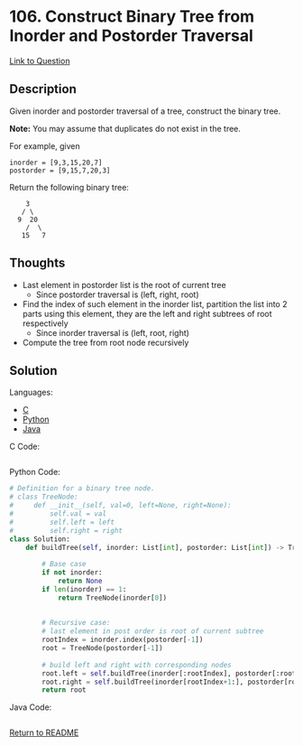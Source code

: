 # 106. Construct Binary Tree from Inorder and Postorder Traversal
[Link to Question](https://leetcode.com/problems/construct-binary-tree-from-inorder-and-postorder-traversal/)

## Description

Given inorder and postorder traversal of a tree, construct the binary tree.

**Note:**
You may assume that duplicates do not exist in the tree.

For example, given

```
inorder = [9,3,15,20,7]
postorder = [9,15,7,20,3]
```

Return the following binary tree:

```
    3
   / \
  9  20
    /  \
   15   7
```

## Thoughts

- Last element in postorder list is the root of current tree
    - Since postorder traversal is (left, right, root)
- Find the index of such element in the inorder list, partition the list into 2 parts using this element, they are the left and right subtrees of root respectively
    - Since inorder traversal is (left, root, right)
- Compute the tree from root node recursively







## Solution

Languages:

- [C](#C)
- [Python](#python)
- [Java](#java)

<div id="C"></div>C Code:

```C

```

<div id="python"></div>Python Code:

```python
# Definition for a binary tree node.
# class TreeNode:
#     def __init__(self, val=0, left=None, right=None):
#         self.val = val
#         self.left = left
#         self.right = right
class Solution:
    def buildTree(self, inorder: List[int], postorder: List[int]) -> TreeNode:
        
        # Base case
        if not inorder:
            return None
        if len(inorder) == 1:
            return TreeNode(inorder[0])
        
        
        # Recursive case:
        # last element in post order is root of current subtree
        rootIndex = inorder.index(postorder[-1])
        root = TreeNode(postorder[-1])
        
        # build left and right with corresponding nodes
        root.left = self.buildTree(inorder[:rootIndex], postorder[:rootIndex])
        root.right = self.buildTree(inorder[rootIndex+1:], postorder[rootIndex:-1])
        return root
```

<div id="java"></div>Java Code:

```java

```

[Return to README](./../README.md)

